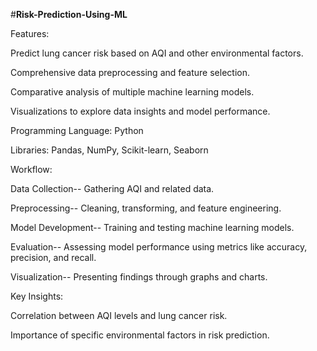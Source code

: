 #**Risk-Prediction-Using-ML**

Features:

  Predict lung cancer risk based on AQI and other environmental factors.

  Comprehensive data preprocessing and feature selection.

  Comparative analysis of multiple machine learning models.

  Visualizations to explore data insights and model performance.

Programming Language: Python

Libraries: Pandas, NumPy, Scikit-learn, Seaborn

Workflow:

  Data Collection-- Gathering AQI and related data.

  Preprocessing-- Cleaning, transforming, and feature engineering.

  Model Development-- Training and testing machine learning models.

  Evaluation-- Assessing model performance using metrics like accuracy, precision, and recall.

  Visualization-- Presenting findings through graphs and charts.

Key Insights:

  Correlation between AQI levels and lung cancer risk.

  Importance of specific environmental factors in risk prediction.
